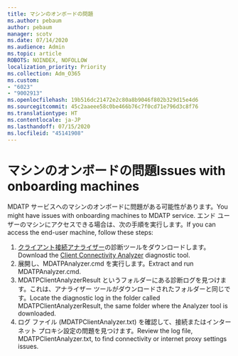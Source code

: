 ```yaml
---
title: マシンのオンボードの問題
ms.author: pebaum
author: pebaum
manager: scotv
ms.date: 07/14/2020
ms.audience: Admin
ms.topic: article
ROBOTS: NOINDEX, NOFOLLOW
localization_priority: Priority
ms.collection: Adm_O365
ms.custom:
- "6023"
- "9002913"
ms.openlocfilehash: 19b516dc21472e2c80a8b9046f802b329d15e4d6
ms.sourcegitcommit: 45c2aaeee58c0be466b76c7f0cd71e796d3c8f76
ms.translationtype: HT
ms.contentlocale: ja-JP
ms.lasthandoff: 07/15/2020
ms.locfileid: "45141908"
---
```

# <a name="issues-with-onboarding-machines"></a><span data-ttu-id="185cf-102">マシンのオンボードの問題</span><span class="sxs-lookup"><span data-stu-id="185cf-102">Issues with onboarding machines</span></span>

<span data-ttu-id="185cf-103">MDATP サービスへのマシンのオンボードに問題がある可能性があります。</span><span class="sxs-lookup"><span data-stu-id="185cf-103">You might have issues with onboarding machines to MDATP service.</span></span> <span data-ttu-id="185cf-104">エンド ユーザーのマシンにアクセスできる場合は、次の手順を実行します。</span><span class="sxs-lookup"><span data-stu-id="185cf-104">If you can access the end-user machine, follow these steps:</span></span>

1. <span data-ttu-id="185cf-105">[クライアント接続アナライザー](https://aka.ms/mdatpanalyzer)の診断ツールをダウンロードします。</span><span class="sxs-lookup"><span data-stu-id="185cf-105">Download the [Client Connectivity Analyzer](https://aka.ms/mdatpanalyzer) diagnostic tool.</span></span>
2. <span data-ttu-id="185cf-106">展開し、MDATPAnalyzer.cmd を実行します。</span><span class="sxs-lookup"><span data-stu-id="185cf-106">Extract and run MDATPAnalyzer.cmd.</span></span>
3. <span data-ttu-id="185cf-107">MDATPClientAnalyzerResult というフォルダーにある診断ログを見つけます。これは、アナライザー ツールがダウンロードされたフォルダーと同じです。</span><span class="sxs-lookup"><span data-stu-id="185cf-107">Locate the diagnostic log in the folder called MDATPClientAnalyzerResult, the same folder where the Analyzer tool is downloaded.</span></span>
4. <span data-ttu-id="185cf-108">ログ ファイル (MDATPClientAnalyzer.txt) を確認して、接続またはインターネット プロキシ設定の問題を見つけます。</span><span class="sxs-lookup"><span data-stu-id="185cf-108">Review the log file, MDATPClientAnalyzer.txt, to find connectivity or internet proxy settings issues.</span></span>